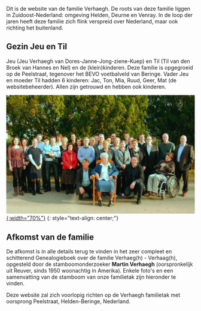 
Dit is de website van de familie Verhaegh. De roots van deze familie liggen in Zuidoost-Nederland: omgeving Helden, Deurne en Venray. In de loop der jaren heeft deze familie zich flink verspreid over Nederland, maar ook richting het buitenland.

## Gezin Jeu en Til
Jeu (Jeu Verhaegh van Dores-Janne-Jong-ziene-Kuep) en Til (Til van den Broek van Hannes en Nel) en de (klein)kinderen. Deze familie is opgegroeid op de Peelstraat, tegenover het BEVO voetbalveld van Beringe. Vader Jeu en moeder Til hadden 6 kinderen: Jac, Ton, Mia, Ruud, Geer, Mat (de websitebeheerder). Allen zijn getrouwd en hebben ook kinderen. 

[![](/assets/oma90-10.jpg){:width="70%"}](/assets/oma90-10.jpg)
{: style="text-align: center;"}

## Afkomst van de familie
De afkomst is in alle details terug te vinden in het zeer compleet en schitterend Genealogieboek over de familie Verhaeg(h) - Verhaag(h), opgesteld door de stamboomonderzoeker **Martin Verhaegh** (oorspronkelijk uit Reuver, sinds 1950 woonachtig in Amerika). Enkele foto's en een samenvatting van de stamboom van onze familietak zijn hieronder te vinden.

Deze website zal zich voorlopig richten op de Verhaegh familietak met oorsprong Peelstraat, Helden-Beringe, Nederland.
